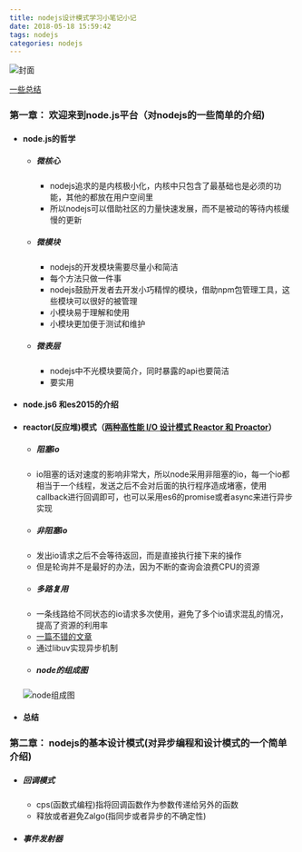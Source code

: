 ```yaml
---
title: nodejs设计模式学习小笔记小记
date: 2018-05-18 15:59:42
tags: nodejs
categories: nodejs
---
```

![封面](http://otdc3q7z7.bkt.clouddn.com/30CE1406BCDFD52887D41A5379C266AC.jpg)

[一些总结](https://blog.csdn.net/sinat_26054677/article/details/43866567)
### 第一章： 欢迎来到node.js平台（对nodejs的一些简单的介绍)
<!--more-->
* #### node.js的哲学
  - ##### 微核心
    * nodejs追求的是内核极小化，内核中只包含了最基础也是必须的功能，其他的都放在用户空间里
    * 所以nodejs可以借助社区的力量快速发展，而不是被动的等待内核缓慢的更新
  - ##### 微模块
    * nodejs的开发模块需要尽量小和简洁
    * 每个方法只做一件事
    * nodejs鼓励开发者去开发小巧精悍的模块，借助npm包管理工具，这些模块可以很好的被管理
    * 小模块易于理解和使用
    * 小模块更加便于测试和维护
  - ##### 微表层
    * nodejs中不光模块要简介，同时暴露的api也要简洁
    * 要实用
* #### node.js6 和es2015的介绍
* #### reactor(反应堆)模式（[两种高性能 I/O 设计模式 Reactor 和 Proactor](https://www.cnblogs.com/daoluanxiaozi/p/3274925.html)）
   - ##### 阻塞io
    * io阻塞的话对速度的影响非常大，所以node采用非阻塞的io，每一个io都相当于一个线程，发送之后不会对后面的执行程序造成堵塞，使用callback进行回调即可，也可以采用es6的promise或者async来进行异步实现
   - ##### 非阻塞io
    * 发出io请求之后不会等待返回，而是直接执行接下来的操作
    * 但是轮询并不是最好的办法，因为不断的查询会浪费CPU的资源
   - ##### 多路复用
    * 一条线路给不同状态的io请求多次使用，避免了多个io请求混乱的情况，提高了资源的利用率
    * [一篇不错的文章](http://nodefe.com/nodejs-event-loop/)
    * 通过libuv实现异步机制
   - ##### node的组成图
   ![node组成图](http://otdc3q7z7.bkt.clouddn.com/7470BE9B-0693-40C5-9148-BF5EA8EC2045.png)
* #### 总结

### 第二章： nodejs的基本设计模式(对异步编程和设计模式的一个简单介绍)
  - ##### 回调模式
    * cps(函数式编程)指将回调函数作为参数传递给另外的函数
    - 释放或者避免Zalgo(指同步或者异步的不确定性)
  - ##### 事件发射器

###